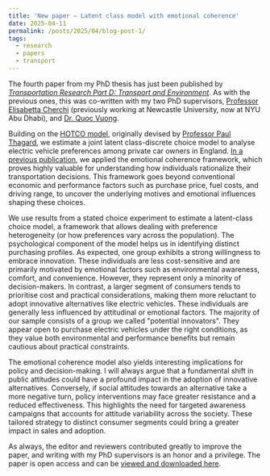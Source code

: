 ```yaml
---
title: 'New paper – Latent class model with emotional coherence'
date: 2025-04-11
permalink: /posts/2025/04/blog-post-1/
tags:
  - research
  - papers
  - transport
---
```


The fourth paper from my PhD thesis has just been published by [_Transportation Research Part D: Transport and Environment_](https://www.sciencedirect.com/journal/transportation-research-part-d-transport-and-environment). As with the previous ones, this was co-written with my two PhD supervisors, [Professor Elisabetta Cherchi](https://nyuad.nyu.edu/en/academics/divisions/engineering/faculty/elisabetta-cherchi.html) (previously working at Newcastle University, now at NYU Abu Dhabi), and [Dr. Quoc Vuong](https://www.ncl.ac.uk/medical-sciences/people/profile/quocvuong.html).

Building on the [HOTCO model](https://ndpr.nd.edu/reviews/hot-thought-mechanisms-and-applications-of-emotional-cognition/), originally devised by [Professor Paul Thagard](https://paulthagard.com/), we estimate a joint latent class-discrete choice model to analyse electric vehicle preferences among private car owners in England. [In a previous publication](https://cdomarchi.github.io/posts/2024/11/blog-post-2/), we applied the emotional coherence framework, which proves highly valuable for understanding how individuals rationalize their transportation decisions. This framework goes beyond conventional economic and performance factors such as purchase price, fuel costs, and driving range, to uncover the underlying motives and emotional influences shaping these choices.

We use results from a stated choice experiment to estimate a latent-class choice model, a framework that allows dealing with preference heterogeneity (or how preferences vary across the population). The psychological component of the model helps us in identifying distinct purchasing profiles. As expected, one group exhibits a strong willingness to embrace innovation. These individuals are less cost-sensitive and are primarily motivated by emotional factors such as environmental awareness, comfort, and convenience. However, they represent only a minority of decision-makers. In contrast, a larger segment of consumers tends to prioritise cost and practical considerations, making them more reluctant to adopt innovative alternatives like electric vehicles. These individuals are generally less influenced by attitudinal or emotional factors. The majority of our sample consists of a group we called "potential innovators". They appear open to purchase electric vehicles under the right conditions, as they value both environmental and performance benefits but remain cautious about practical constraints.

The emotional coherence model also yields interesting implications for policy and decision-making. I will always argue that a fundamental shift in public attitudes could have a profound impact in the adoption of innovative alternatives. Conversely, if social attitudes towards an alternative take a more negative turn, policy interventions may face greater resistance and a reduced effectiveness. This highlights the need for targeted awareness campaigns that accounts for attitude variability across the society. These tailored strategy to distinct consumer segments could bring a greater impact in sales and adoption.

As always, the editor and reviewers contributed greatly to improve the paper, and writing with my PhD supervisors is an honor and a privilege. The paper is open access and can be [viewed and downloaded here](https://www.sciencedirect.com/science/article/pii/S1361920925001397#s0055).

